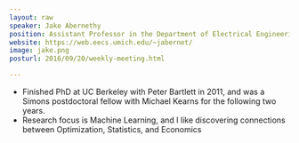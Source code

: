 ```yaml
---
layout: raw
speaker: Jake Abernethy
position: Assistant Professor in the Department of Electrical Engineering and Computer Science at the University of Michigan
website: https://web.eecs.umich.edu/~jabernet/
image: jake.png
posturl: 2016/09/20/weekly-meeting.html

---
```


* Finished PhD at UC Berkeley with Peter Bartlett in 2011, and was a Simons postdoctoral fellow with Michael Kearns for the following two years.
* Research focus is Machine Learning, and I like discovering connections between Optimization, Statistics, and Economics